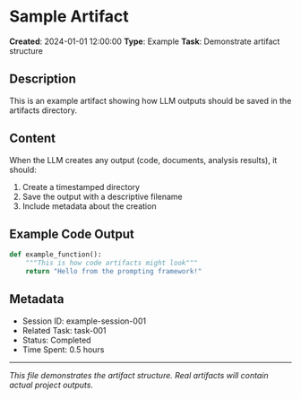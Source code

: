 # Sample Artifact

**Created**: 2024-01-01 12:00:00
**Type**: Example
**Task**: Demonstrate artifact structure

## Description
This is an example artifact showing how LLM outputs should be saved in the artifacts directory.

## Content
When the LLM creates any output (code, documents, analysis results), it should:
1. Create a timestamped directory
2. Save the output with a descriptive filename
3. Include metadata about the creation

## Example Code Output
```python
def example_function():
    """This is how code artifacts might look"""
    return "Hello from the prompting framework!"
```

## Metadata
- Session ID: example-session-001
- Related Task: task-001
- Status: Completed
- Time Spent: 0.5 hours

---
*This file demonstrates the artifact structure. Real artifacts will contain actual project outputs.*
